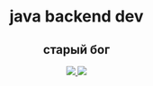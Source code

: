 <h1 align="center">java backend dev</h1>

<h2 align="center">старый бог</h2>

<p align="center">
  <a href="https://skillicons.dev">
    <img src="https://skillicons.dev/icons?i=idea,spring,postgres,redis,kafka,docker" />
    <img src="https://skillicons.dev/icons?i=java,gradle,mongodb,aws,rabbitmq,grafana" />
  </a>
</p>
